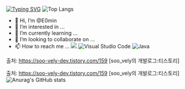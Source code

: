 [![Typing SVG](https://readme-typing-svg.demolab.com?font=Fira+Code&size=24&pause=1000&width=435&lines=Welcome+to+E0min+github)](https://git.io/typing-svg)
![Top Langs](https://github-readme-stats.vercel.app/api/top-langs/?username=anuraghazra&layout=compact) 
- 👋 Hi, I’m @E0min
- 👀 I’m interested in ...
- 🌱 I’m currently learning ...
- 💞️ I’m looking to collaborate on ...
- 📫 How to reach me ...
<a href="버튼을 눌렀을 때 이동할 링크" target="_blank"><img src="https://img.shields.io/badge/뱃지레이블-배경색?style=&logo=로고&logoColor=로고색상"/></a>
![Visual Studio Code](https://img.shields.io/badge/Visual%20Studio%20Code-007ACC.svg?&style=for-the-badge&logo=Visual%20Studio%20Code&logoColor=white)
![Java](https://img.shields.io/badge/Java-007396.svg?&style=for-the-badge&logo=Java&logoColor=white)

출처: https://soo-vely-dev.tistory.com/159 [soo_vely의 개발로그:티스토리]

출처: https://soo-vely-dev.tistory.com/159 [soo_vely의 개발로그:티스토리]
![Anurag's GitHub stats](https://github-readme-stats.vercel.app/api?username=E0min&show_icons=true&theme=radical)
